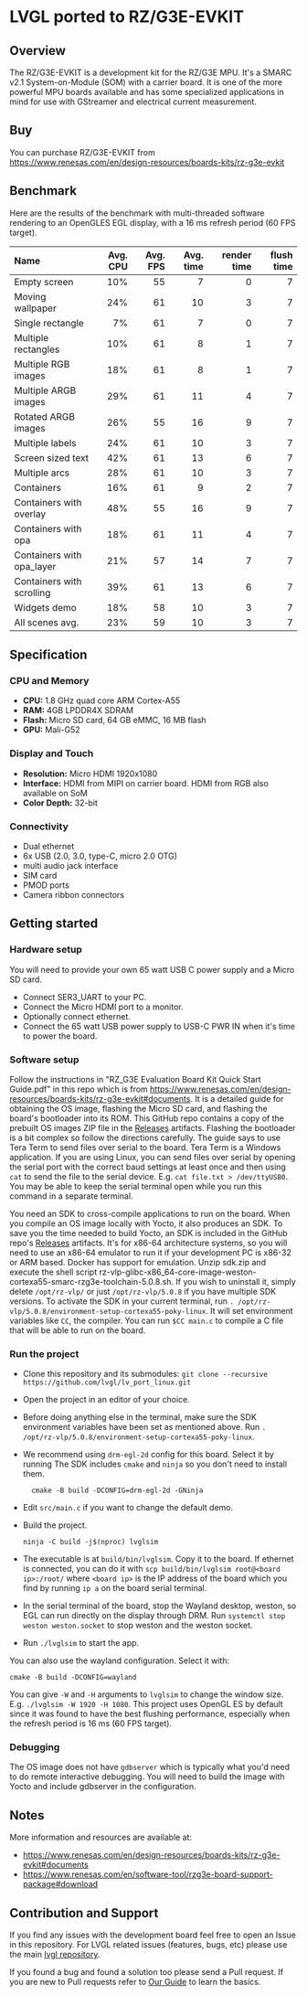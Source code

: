 # LVGL ported to RZ/G3E-EVKIT

## Overview

The RZ/G3E-EVKIT is a development kit for the RZ/G3E MPU. It's a SMARC v2.1 System-on-Module (SOM)
with a carrier board. It is one of the more powerful MPU boards available and has some specialized
applications in mind for use with GStreamer and electrical current measurement.

## Buy

You can purchase RZ/G3E-EVKIT from https://www.renesas.com/en/design-resources/boards-kits/rz-g3e-evkit

## Benchmark

<!-- <a href="https://www.youtube.com/watch?v=XXXXXXXXXXXXXXXXXXXXXXX">
    <img src="https://github.com/user-attachments/assets/87c1f2e5-0260-4772-b711-13fdab467474" width="75%">
</a> -->

Here are the results of the benchmark with multi-threaded software rendering to an OpenGLES EGL display,
with a 16 ms refresh period (60 FPS target).

| Name                      | Avg. CPU | Avg. FPS | Avg. time | render time | flush time |
| :------------------------ | -------: | -------: | --------: | ----------: | ---------: |
| Empty screen              | 10%      | 55       | 7         | 0           | 7          |
| Moving wallpaper          | 24%      | 61       | 10        | 3           | 7          |
| Single rectangle          | 7%       | 61       | 7         | 0           | 7          |
| Multiple rectangles       | 10%      | 61       | 8         | 1           | 7          |
| Multiple RGB images       | 18%      | 61       | 8         | 1           | 7          |
| Multiple ARGB images      | 29%      | 61       | 11        | 4           | 7          |
| Rotated ARGB images       | 26%      | 55       | 16        | 9           | 7          |
| Multiple labels           | 24%      | 61       | 10        | 3           | 7          |
| Screen sized text         | 42%      | 61       | 13        | 6           | 7          |
| Multiple arcs             | 28%      | 61       | 10        | 3           | 7          |
| Containers                | 16%      | 61       | 9         | 2           | 7          |
| Containers with overlay   | 48%      | 55       | 16        | 9           | 7          |
| Containers with opa       | 18%      | 61       | 11        | 4           | 7          |
| Containers with opa_layer | 21%      | 57       | 14        | 7           | 7          |
| Containers with scrolling | 39%      | 61       | 13        | 6           | 7          |
| Widgets demo              | 18%      | 58       | 10        | 3           | 7          |
| All scenes avg.           | 23%      | 59       | 10        | 3           | 7          |

## Specification

### CPU and Memory
- **CPU:** 1.8 GHz quad core ARM Cortex-A55
- **RAM:** 4GB LPDDR4X SDRAM
- **Flash:** Micro SD card, 64 GB eMMC, 16 MB flash
- **GPU:** Mali-G52

### Display and Touch
- **Resolution:** Micro HDMI 1920x1080
- **Interface:** HDMI from MIPI on carrier board. HDMI from RGB also available on SoM
- **Color Depth:** 32-bit

### Connectivity
- Dual ethernet
- 6x USB (2.0, 3.0, type-C, micro 2.0 OTG)
- multi audio jack interface
- SIM card
- PMOD ports
- Camera ribbon connectors

## Getting started

### Hardware setup

You will need to provide your own 65 watt USB C power supply and a Micro SD card.

- Connect SER3_UART to your PC.
- Connect the Micro HDMI port to a monitor.
- Optionally connect ethernet.
- Connect the 65 watt USB power supply to USB-C PWR IN when it's time to power the board.

### Software setup

Follow the instructions in "RZ_G3E Evaluation Board Kit Quick Start Guide.pdf"
in this repo which is from
https://www.renesas.com/en/design-resources/boards-kits/rz-g3e-evkit#documents.
It is a detailed guide for obtaining the OS image, flashing the Micro SD card, and
flashing the board's bootloader into its ROM.
This GitHub repo contains a copy of the prebuilt OS images ZIP file in the
[Releases](https://github.com/lvgl/lv_port_renesas_rz-g3e-evkit/releases) artifacts.
Flashing the bootloader is a bit complex
so follow the directions carefully. The guide says to use Tera Term to send files over
serial to the board. Tera Term is a Windows application. If you are using Linux, you can send
files over serial by opening the serial port with the correct baud settings at least once
and then using `cat` to send the file to the serial device. E.g. `cat file.txt > /dev/ttyUSB0`.
You may be able to keep the serial terminal open while you run this command in a separate
terminal.

You need an SDK to cross-compile applications to run on the board. When you compile an OS
image locally with Yocto, it also produces an SDK. To save you the time needed to build Yocto,
an SDK is included in the GitHub repo's
[Releases](https://github.com/lvgl/lv_port_renesas_rz-g3e-evkit/releases) artifacts.
It's for x86-64 architecture systems, so you will need to use an
x86-64 emulator to run it if your development PC is x86-32 or ARM based. Docker has support for emulation.
Unzip sdk.zip and execute the shell script
rz-vlp-glibc-x86_64-core-image-weston-cortexa55-smarc-rzg3e-toolchain-5.0.8.sh.
If you wish to uninstall it, simply delete `/opt/rz-vlp/` or just `/opt/rz-vlp/5.0.8`
if you have multiple SDK versions. To activate the SDK in your current terminal, run
`. /opt/rz-vlp/5.0.8/environment-setup-cortexa55-poky-linux`. It will set environment
variables like `CC`, the compiler. You can run `$CC main.c` to compile a C file that
will be able to run on the board.

### Run the project

- Clone this repository and its submodules:
  `git clone --recursive https://github.com/lvgl/lv_port_linux.git`
- Open the project in an editor of your choice.
- Before doing anything else in the terminal, make sure the SDK environment variables
  have been set as mentioned above. Run
  `. /opt/rz-vlp/5.0.8/environment-setup-cortexa55-poky-linux`.
- We recommend using `drm-egl-2d` config for this board. Select it by running
  The SDK includes `cmake` and `ninja` so you don't need to install them.

  ```shell
    cmake -B build -DCONFIG=drm-egl-2d -GNinja
  ```
- Edit `src/main.c` if you want to change the default demo.
- Build the project. 
  ```shell
  ninja -C build -j$(nproc) lvglsim
  ```
- The executable is at `build/bin/lvglsim`. Copy it to the board. If ethernet is connected,
  you can do it with `scp build/bin/lvglsim root@<board ip>:/root/` where `<board ip>` is
  the IP address of the board which you find by running `ip a` on the board serial terminal.
- In the serial terminal of the board, stop the Wayland desktop, weston,
  so EGL can run directly on the display through DRM.
  Run `systemctl stop weston weston.socket` to stop weston and the weston socket.
- Run `./lvglsim` to start the app.

You can also use the wayland configuration. Select it with:

```shell
cmake -B build -DCONFIG=wayland
```

You can give `-W` and `-H` arguments to `lvglsim` to change the window size.
E.g. `./lvglsim -W 1920 -H 1080`. This project uses OpenGL ES
by default since it was found to have the best flushing performance, especially when
the refresh period is 16 ms (60 FPS target).

### Debugging

The OS image does not have `gdbserver` which is typically what you'd need to do remote
interactive debugging. You will need to build the image with Yocto and include gdbserver
in the configuration.

## Notes

More information and resources are available at:
- https://www.renesas.com/en/design-resources/boards-kits/rz-g3e-evkit#documents
- https://www.renesas.com/en/software-tool/rzg3e-board-support-package#download

## Contribution and Support

If you find any issues with the development board feel free to open an Issue in this repository. For LVGL related issues (features, bugs, etc) please use the main [lvgl repository](https://github.com/lvgl/lvgl).

If you found a bug and found a solution too please send a Pull request. If you are new to Pull requests refer to [Our Guide](https://docs.lvgl.io/master/CONTRIBUTING.html#pull-request) to learn the basics.

